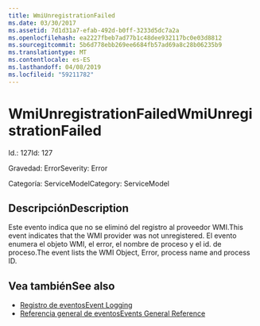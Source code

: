 ```yaml
---
title: WmiUnregistrationFailed
ms.date: 03/30/2017
ms.assetid: 7d1d31a7-efab-492d-b0ff-3233d5dc7a2a
ms.openlocfilehash: ea2227fbeb7ad77b1c48dee932117bc0e03d8812
ms.sourcegitcommit: 5b6d778ebb269ee6684fb57ad69a8c28b06235b9
ms.translationtype: MT
ms.contentlocale: es-ES
ms.lasthandoff: 04/08/2019
ms.locfileid: "59211782"
---
```

# <a name="wmiunregistrationfailed"></a><span data-ttu-id="0e766-102">WmiUnregistrationFailed</span><span class="sxs-lookup"><span data-stu-id="0e766-102">WmiUnregistrationFailed</span></span>
<span data-ttu-id="0e766-103">Id.: 127</span><span class="sxs-lookup"><span data-stu-id="0e766-103">Id: 127</span></span>  
  
 <span data-ttu-id="0e766-104">Gravedad: Error</span><span class="sxs-lookup"><span data-stu-id="0e766-104">Severity: Error</span></span>  
  
 <span data-ttu-id="0e766-105">Categoría: ServiceModel</span><span class="sxs-lookup"><span data-stu-id="0e766-105">Category: ServiceModel</span></span>  
  
## <a name="description"></a><span data-ttu-id="0e766-106">Descripción</span><span class="sxs-lookup"><span data-stu-id="0e766-106">Description</span></span>  
 <span data-ttu-id="0e766-107">Este evento indica que no se eliminó del registro al proveedor WMI.</span><span class="sxs-lookup"><span data-stu-id="0e766-107">This event indicates that the WMI provider was not unregistered.</span></span> <span data-ttu-id="0e766-108">El evento enumera el objeto WMI, el error, el nombre de proceso y el id. de proceso.</span><span class="sxs-lookup"><span data-stu-id="0e766-108">The event lists the WMI Object, Error, process name and process ID.</span></span>  
  
## <a name="see-also"></a><span data-ttu-id="0e766-109">Vea también</span><span class="sxs-lookup"><span data-stu-id="0e766-109">See also</span></span>

- [<span data-ttu-id="0e766-110">Registro de eventos</span><span class="sxs-lookup"><span data-stu-id="0e766-110">Event Logging</span></span>](../../../../../docs/framework/wcf/diagnostics/event-logging/index.md)
- [<span data-ttu-id="0e766-111">Referencia general de eventos</span><span class="sxs-lookup"><span data-stu-id="0e766-111">Events General Reference</span></span>](../../../../../docs/framework/wcf/diagnostics/event-logging/events-general-reference.md)
